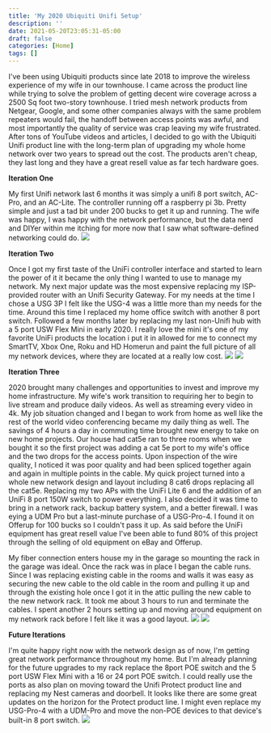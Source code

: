 ```yaml
---
title: 'My 2020 Ubiquiti Unifi Setup'
description: ''
date: 2021-05-20T23:05:31-05:00
draft: false
categories: [Home]
tags: []
---
```


I've been using Ubiquiti products since late 2018 to improve the wireless experience of my wife in our townhouse. I came across the product line while trying to solve the problem of getting decent wire coverage across a 2500 Sq foot two-story townhouse. I tried mesh network products from Netgear, Google, and some other companies always with the same problem repeaters would fail, the handoff between access points was awful, and most importantly the quality of service was crap leaving my wife frustrated. After tons of YouTube videos and articles, I decided to go with the Ubiquiti Unifi product line with the long-term plan of upgrading my whole home network over two years to spread out the cost. The products aren't cheap, they last long and they have a great resell value as far tech hardware goes.

**Iteration One**

My first Unifi network last 6 months it was simply a unifi 8 port switch, AC-Pro, and an AC-Lite. The controller running off a raspberry pi 3b. Pretty simple and just a tad bit under 200 bucks to get it up and running. The wife was happy, I was happy with the network performance, but the data nerd and DIYer within me itching for more now that I saw what software-defined networking could do.
![](https://img.community.ui.com/1248d56d-28f5-40f7-8033-b85fe16c42d7/stories/5595b8a8-66e8-40c5-92cc-0abb83a71cbc/4878ecda-9fc0-4422-bcca-cb33214f1b4a)

**Iteration Two**

Once I got my first taste of the UniFi controller interface and started to learn the power of it it became the only thing I wanted to use to manage my network. My next major update was the most expensive replacing my ISP-provided router with an Unifi Security Gateway. For my needs at the time I chose a USG 3P I felt like the USG-4 was a little more than my needs for the time. Around this time I replaced my home office switch with another 8 port switch. Followed a few months later by replacing my last non-Unifi hub with a 5 port USW Flex Mini in early 2020. I really love the mini it's one of my favorite UniFi products the location i put it in allowed for me to connect my SmartTV, Xbox One, Roku and HD Homerun and paint the full picture of all my network devices, where they are located at a really low cost.
![](https://img.community.ui.com/1248d56d-28f5-40f7-8033-b85fe16c42d7/stories/5595b8a8-66e8-40c5-92cc-0abb83a71cbc/ad77cb70-6d1b-4c4a-a5da-d9fdd57afc17)
![](https://img.community.ui.com/1248d56d-28f5-40f7-8033-b85fe16c42d7/stories/5595b8a8-66e8-40c5-92cc-0abb83a71cbc/6bd8c9a3-0761-4090-a54e-af36ecca5932)

**Iteration Three**

2020 brought many challenges and opportunities to invest and improve my home infrastructure. My wife's work transition to requiring her to begin to live stream and produce daily videos. As well as streaming every video in 4k. My job situation changed and I began to work from home as well like the rest of the world video conferencing became my daily thing as well. The savings of 4 hours a day in commuting time brought new energy to take on new home projects. Our house had cat5e ran to three rooms when we bought it so the first project was adding a cat 5e port to my wife's office and the two drops for the access points. Upon inspection of the wire quality, I noticed it was poor quality and had been spliced together again and again in multiple points in the cable. My quick project turned into a whole new network design and layout including 8 cat6 drops replacing all the cat5e. Replacing my two APs with the UniFi Lite 6 and the addition of an UniFi 8 port 150W switch to power everything. I also decided it was time to bring in a network rack, backup battery system, and a better firewall. I was eying a UDM Pro but a last-minute purchase of a USG-Pro-4. I found it on Offerup for 100 bucks so I couldn't pass it up. As said before the UniFi equipment has great resell value I've been able to fund 80% of this project through the selling of old equipment on eBay and Offerup.

My fiber connection enters house my in the garage so mounting the rack in the garage was ideal. Once the rack was in place I began the cable runs. Since I was replacing existing cable in the rooms and walls it was easy as securing the new cable to the old cable in the room and pulling it up and through the existing hole once I got it in the attic pulling the new cable to the new network rack. It took me about 3 hours to run and terminate the cables. I spent another 2 hours setting up and moving around equipment on my network rack before I felt like it was a good layout.
![](https://img.community.ui.com/1248d56d-28f5-40f7-8033-b85fe16c42d7/stories/5595b8a8-66e8-40c5-92cc-0abb83a71cbc/7fde596d-b7c9-4693-b700-3672d9c349cd)
![](https://img.community.ui.com/1248d56d-28f5-40f7-8033-b85fe16c42d7/stories/5595b8a8-66e8-40c5-92cc-0abb83a71cbc/99a5bc7b-b5dd-4269-b4d3-b8045d4e2f7f)

**Future Iterations**

I'm quite happy right now with the network design as of now, I'm getting great network performance throughout my home. But I'm already planning for the future upgrades to my rack replace the 8port POE switch and the 5 port USW Flex Mini with a 16 or 24 port POE switch. I could really use the ports as also plan on moving toward the Unifi Protect product line and replacing my Nest cameras and doorbell. It looks like there are some great updates on the horizon for the Protect product line. I might even replace my USG-Pro-4 with a UDM-Pro and move the non-POE devices to that device's built-in 8 port switch.
![](https://img.community.ui.com/1248d56d-28f5-40f7-8033-b85fe16c42d7/stories/5595b8a8-66e8-40c5-92cc-0abb83a71cbc/bf935478-0a35-4b90-a6a8-f9679ef424b2)